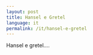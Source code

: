 ```yaml
---
layout: post
title: Hansel e Gretel
language: it
permalink: /it/hansel-e-gretel
---
```


Hansel e gretel....
